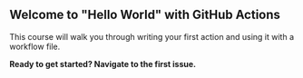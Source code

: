 ## Welcome to "Hello World" with GitHub Actions

This course will walk you through writing your first action and using it with a workflow file. 


**Ready to get started? Navigate to the first issue.**